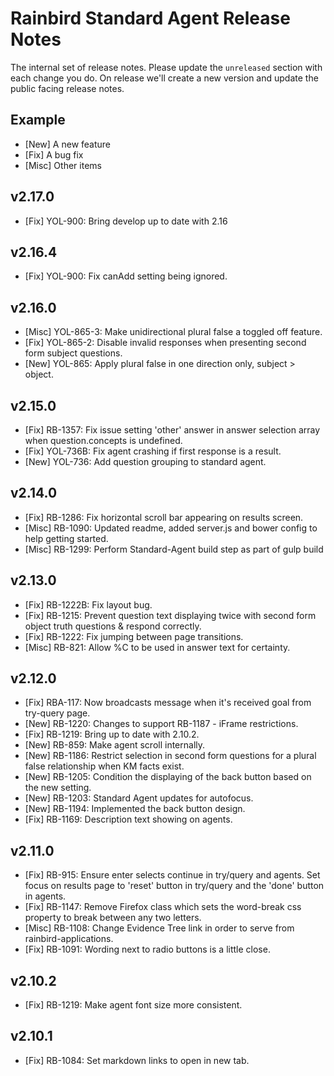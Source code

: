 # Rainbird Standard Agent Release Notes

The internal set of release notes. Please update the `unreleased` section with
each change you do. On release we'll create a new version and update the public
facing release notes.

## Example

  *  [New] A new feature
  *  [Fix] A bug fix
  * [Misc] Other items
  
## v2.17.0

  *  [Fix]   YOL-900: Bring develop up to date with 2.16

## v2.16.4

  *  [Fix]   YOL-900: Fix canAdd setting being ignored.

## v2.16.0
  
  * [Misc] YOL-865-3: Make unidirectional plural false a toggled off feature.
  *  [Fix] YOL-865-2: Disable invalid responses when presenting second form subject questions.
  *  [New]   YOL-865: Apply plural false in one direction only, subject > object.

## v2.15.0

  *  [Fix]   RB-1357: Fix issue setting 'other' answer in answer selection array when question.concepts is undefined.
  *  [Fix]  YOL-736B: Fix agent crashing if first response is a result.
  *  [New]   YOL-736: Add question grouping to standard agent.

## v2.14.0

  *  [Fix]   RB-1286: Fix horizontal scroll bar appearing on results screen.
  * [Misc]   RB-1090: Updated readme, added server.js and bower config to help getting started.
  * [Misc]   RB-1299: Perform Standard-Agent build step as part of gulp build

## v2.13.0

  *  [Fix]  RB-1222B: Fix layout bug.
  *  [Fix]   RB-1215: Prevent question text displaying twice with second form object truth questions & respond correctly.
  *  [Fix]   RB-1222: Fix jumping between page transitions.
  * [Misc]    RB-821: Allow %C to be used in answer text for certainty.

## v2.12.0

  *  [Fix]   RBA-117: Now broadcasts message when it's received goal from try-query page.
  *  [New]   RB-1220: Changes to support RB-1187 - iFrame restrictions.
  *  [Fix]   RB-1219: Bring up to date with 2.10.2.
  *  [New]    RB-859: Make agent scroll internally.
  *  [New]   RB-1186: Restrict selection in second form questions for a plural false relationship when KM facts exist.
  *  [New]   RB-1205: Condition the displaying of the back button based on the new setting.
  *  [New]   RB-1203: Standard Agent updates for autofocus.
  *  [New]   RB-1194: Implemented the back button design.
  *  [Fix]   RB-1169: Description text showing on agents.

## v2.11.0

  *  [Fix]   RB-915: Ensure enter selects continue in try/query and agents.  Set focus on results page to 'reset' button 
  					 in try/query and the 'done' button in agents.
  *  [Fix]  RB-1147: Remove Firefox class which sets the word-break css property to break between any two letters.
  *  [Misc] RB-1108: Change Evidence Tree link in order to serve from rainbird-applications.
  *  [Fix]  RB-1091: Wording next to radio buttons is a little close.

## v2.10.2

  *  [Fix] RB-1219: Make agent font size more consistent.

## v2.10.1

  *  [Fix] RB-1084: Set markdown links to open in new tab.
